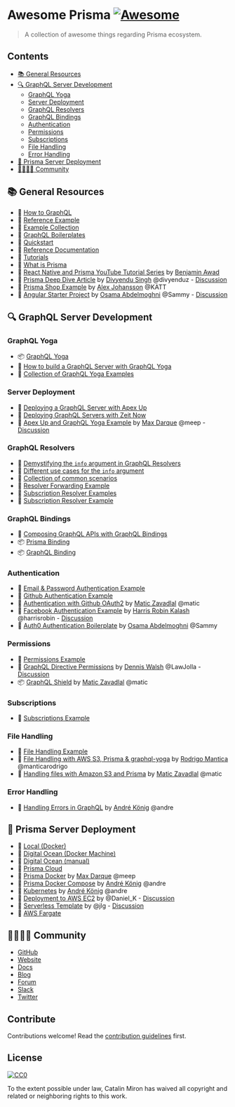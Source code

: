 # Awesome Prisma [![Awesome](https://awesome.re/badge.svg)](https://awesome.re)

> A collection of awesome things regarding Prisma ecosystem.


## Contents

- [:books: General Resources](#books-general-resources)
- [:mag: GraphQL Server Development](#mag-graphql-server-development)
    - [GraphQL Yoga](#graphql-yoga)
    - [Server Deployment](#server-deployment)
    - [GraphQL Resolvers](#graphql-resolvers)
    - [GraphQL Bindings](#graphql-bindings)
    - [Authentication](#authentication)
    - [Permissions](#permissions)
    - [Subscriptions](#subscriptions)
    - [File Handling](#file-handling)
    - [Error Handling](#error-handling)
- [:small_red_triangle: Prisma Server Deployment](#small_red_triangle-prisma-server-deployment)
- [:family_man_woman_girl_boy: Community](#family_man_woman_girl_boy--community)



## :books: General Resources

* :hammer: [How to GraphQL](https://www.howtographql.com/ "The Fullstack Tutorial for GraphQL")
* :eyes: [Reference Example](https://github.com/graphcool/graphql-server-example "GraphQL server example (Airbnb clone) using Prisma, `graphql-yoga` & `prisma-binding`.")
* :eyes: [Example Collection](https://github.com/graphcool/prisma/tree/master/examples "Wide range of generally useful examples.")
* :eyes: [GraphQL Boilerplates](https://github.com/graphql-boilerplates/ "Collection of production-ready GraphQL boilerplate projects.")
* :hammer: [Quickstart](https://www.prismagraphql.com/docs/quickstart/ "The fastest way to get up and running with Prisma, for backend and frontend developers.")
* :open_book: [Reference Documentation](https://www.prismagraphql.com/docs/reference/ "Deep dive into how developing with Prisma works.")
* :hammer: [Tutorials](https://www.prismagraphql.com/docs/tutorials/ "Quick tutorials that walk you through practical examples and demonstrate concrete features of Prisma.")
* :open_book: [What is Prisma](https://www.prismagraphql.com/docs/reference/introduction/what-is-prisma-apohpae9ju)
* :movie_camera: [React Native and Prisma YouTube Tutorial Series](https://www.youtube.com/watch?v=nyE6shIRzxM&list=PLN3n1USn4xlmqhVdKMurNREwtiUpq-SFy "Introduction for an eCommerce app built with React Native and Prisma GraphQL") by [Benjamin Awad](https://twitter.com/benawad97/)
* :open_book: [Prisma Deep Dive Article](https://divu.in/prisma-deep-dive-3162dea2820c) by [Divyendu Singh](https://twitter.com/divyenduz) @divyenduz - [Discussion](https://www.graph.cool/forum/t/prisma-deep-dive-divyendu-s-blog/2520?u=nilan)
* :eyes: [Prisma Shop Example](https://github.com/KATT/shop "Full-stack React/Prisma/TS/GraphQL E-Commerce Example ") by [Alex Johansson](https://twitter.com/alexheartjs) @KATT
* :eyes: [Angular Starter Project](https://github.com/coformatique/prisma-auth0-angular-starter) by [Osama Abdelmoghni](https://twitter.com/abmorni) @Sammy - [Discussion](https://www.graph.cool/forum/t/angular-project-starter-for-prisma-auth0/3039?u=nilan)

## :mag: GraphQL Server Development

### GraphQL Yoga

* :package: [GraphQL Yoga](https://github.com/graphcool/graphql-yoga/ "Fully-featured GraphQL Server with focus on easy setup, performance & great developer experience")
* :hammer: [How to build a GraphQL Server with GraphQL Yoga](https://blog.graph.cool/tutorial-how-to-build-a-graphql-server-with-graphql-yoga-6da86f346e68)
* :eyes: [Collection of GraphQL Yoga Examples](https://github.com/graphcool/graphql-yoga/tree/master/examples)

### Server Deployment

* :hammer: [Deploying a GraphQL Server with Apex Up](https://blog.graph.cool/deploying-graphql-servers-with-apex-up-522f2b75a2ac)
* :hammer: [Deploying GraphQL Servers with Zeit Now](https://blog.graph.cool/deploying-graphql-servers-with-zeit-now-85f4757b79a7)
* :eyes: [Apex Up and GraphQL Yoga Example](https://github.com/maxdarque/up-graphql-yoga-server-example "Tutorial on how deploy your graphql-yoga server on AWS Lambda with Apex Up") by [Max Darque](https://twitter.com/MaxDarque) @meep - [Discussion](https://www.graph.cool/forum/t/draft-tutorial-deploy-your-graphql-yoga-server-on-aws-lambda-with-apex-up/2508?u=nilan)

### GraphQL Resolvers

* :open_book: [Demystifying the `info` argument in GraphQL Resolvers](https://blog.graph.cool/graphql-server-basics-demystifying-the-info-argument-in-graphql-resolvers-6f26249f613a)
* :open_book: [Different use cases for the `info` argument](https://www.graph.cool/forum/t/querying-specific-fields-in-db-from-local-service-with-prisma/2075/4?u=nilan)
* :eyes: [Collection of common scenarios](https://github.com/graphql-boilerplates/node-graphql-server/issues/35)
* :eyes: [Resolver Forwarding Example](https://github.com/graphcool/prisma/tree/master/examples/resolver-forwarding)
* :eyes: [Subscription Resolver Examples](https://github.com/graphcool/prisma-binding/issues/78)
* :eyes: [Subscription Resolver Example](https://github.com/graphcool/prisma/tree/master/examples/subscriptions)

### GraphQL Bindings

* :open_book: [Composing GraphQL APIs with GraphQL Bindings](https://blog.graph.cool/reusing-composing-graphql-apis-with-graphql-bindings-80a4aa37cff5)
* :package: [Prisma Binding](https://github.com/graphcool/prisma-binding)
* :package: [GraphQL Binding](https://github.com/graphql-binding/graphql-binding)

### Authentication

* :eyes: [Email & Password Authentication Example](https://github.com/graphcool/prisma/tree/master/examples/auth)
* :eyes: [Github Authentication Example](https://github.com/graphcool/prisma/tree/master/examples/github-auth)
* :hammer: [Authentication with Github OAuth2](https://medium.com/@maticzavadlal/graphcool-1-0-example-series-authentication-282f274b8343) by [Matic Zavadlal](https://twitter.com/maticzav) @matic
* :eyes: [Facebook Authentication Example](https://github.com/harrisrobin/prisma-facebook-auth-example) by [Harris Robin Kalash](https://twitter.com/LulzHRK) @harrisrobin - [Discussion](https://www.graph.cool/forum/t/prisma-and-facebook-auth-example/2351?u=nilan)
* :eyes: [Auth0 Authentication Boilerplate](https://github.com/coformatique/prisma-auth0-starter) by [Osama Abdelmoghni](https://twitter.com/abmorni) @Sammy

### Permissions

* :eyes: [Permissions Example](https://github.com/graphcool/prisma/tree/master/examples/permissions)
* :open_book: [GraphQL Directive Permissions](https://blog.graph.cool/graphql-directive-permissions-authorization-made-easy-54c076b5368e) by [Dennis Walsh](https://twitter.com/lawjolla) @LawJolla - [Discussion](https://www.graph.cool/forum/t/prisma-auth0-directive-permissions-example/2313?u=nilan)
* :package: [GraphQL Shield](https://github.com/maticzav/graphql-shield) by [Matic Zavadlal](https://twitter.com/maticzav) @matic

### Subscriptions

* :eyes: [Subscriptions Example](https://github.com/graphcool/prisma/tree/master/examples/subscriptions)

### File Handling

* :eyes: [File Handling Example](https://github.com/graphcool/prisma/tree/master/examples/file-handling-s3)
* :open_book: [File Handling with AWS S3, Prisma & graphql-yoga](https://manticarodrigo.com/file-handling-s3-prisma-graphql-yoga/) by [Rodrigo Mantica](https://twitter.com/manticarodrigo) @manticarodrigo
* :open_book: [Handling files with Amazon S3 and Prisma](https://medium.com/@maticzavadlal/graphcool-1-0-examples-series-file-api-3b16b4b8785f) by [Matic Zavadlal](https://twitter.com/maticzav) @matic

### Error Handling

* :open_book: [Handling Errors in GraphQL](https://dev.to/andre/handling-errors-in-graphql--2ea3) by [André König](https://twitter.com/binarycereals) @andre

## :small_red_triangle: Prisma Server Deployment

* :hammer: [Local (Docker)](https://www.prismagraphql.com/docs/tutorials/cluster-deployment/local-(docker)-meemaesh3k)
* :hammer: [Digital Ocean (Docker Machine)](https://www.prismagraphql.com/docs/tutorials/cluster-deployment/digital-ocean-(docker-machine)-texoo9aemu)
* :hammer: [Digital Ocean (manual)](https://www.prismagraphql.com/docs/tutorials/cluster-deployment/digital-ocean-(manual)-texoo6aemu)
* :hammer: [Prisma Cloud](https://www.prismagraphql.com/docs/tutorials/cluster-deployment/prisma-cloud-ua9gai4kie)
* :eyes: [Prisma Docker](https://github.com/maxdarque/prisma-docker) by [Max Darque](https://twitter.com/MaxDarque) @meep
* :eyes: [Prisma Docker Compose](https://github.com/akoenig/prisma-docker-compose/) by [André König](https://twitter.com/binarycereals) @andre
* :hammer: [Kubernetes](https://www.prismagraphql.com/docs/tutorials/cluster-deployment/kubernetes-aiqu8ahgha) by [André König](https://twitter.com/binarycereals) @andre
* :hammer: [Deployment to AWS EC2](https://www.graph.cool/forum/t/deployment-of-prisma-to-aws-ec2/2880?u=nilan) by @Daniel_K - [Discussion](https://www.graph.cool/forum/t/deployment-of-prisma-to-aws-ec2/2880?u=nilan)
* :eyes: [Serverless Template](https://www.graph.cool/forum/t/minimal-serverless-prisma-project-template/2827?u=nilan) by @jlg - [Discussion](https://www.graph.cool/forum/t/minimal-serverless-prisma-project-template/2827?u=nilan)
* :hammer: [AWS Fargate](https://blog.graph.cool/how-to-deploy-a-prisma-cluster-to-aws-fargate-using-docker-cloudformation-293aa8727b89)

## :family_man_woman_girl_boy:  Community

- [GitHub](https://github.com/graphcool/prisma/)
- [Website](https://www.prismagraphql.com)
- [Docs](https://www.prismagraphql.com/docs/)
- [Blog](https://blog.graph.cool/)
- [Forum](https://www.graph.cool/forum)
- [Slack](https://slack.graph.cool/)
- [Twitter](https://twitter.com/graphcool)

## Contribute

Contributions welcome! Read the [contribution guidelines](contributing.md) first.


## License

[![CC0](http://mirrors.creativecommons.org/presskit/buttons/88x31/svg/cc-zero.svg)](http://creativecommons.org/publicdomain/zero/1.0)

To the extent possible under law, Catalin Miron has waived all copyright and
related or neighboring rights to this work.
